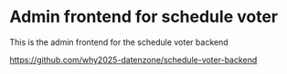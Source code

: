 # Admin frontend for schedule voter

This is the admin frontend for the schedule voter backend

https://github.com/why2025-datenzone/schedule-voter-backend
